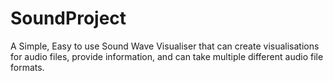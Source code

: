 # SoundProject

A Simple, Easy to use Sound Wave Visualiser that can create visualisations for audio files, provide information, and can take multiple different audio file formats.